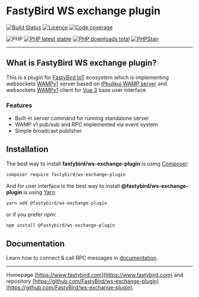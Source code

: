 # FastyBird WS exchange plugin

[![Build Status](https://badgen.net/github/checks/FastyBird/ws-exchange-plugin/main?cache=300&style=flat-square)](https://github.com/FastyBird/ws-exchange-plugin/actions)
[![Licence](https://badgen.net/github/license/FastyBird/ws-exchange-plugin?cache=300&style=flat-square)](https://github.com/FastyBird/ws-exchange-plugin/blob/main/LICENSE.md)
[![Code coverage](https://badgen.net/coveralls/c/github/FastyBird/ws-exchange-plugin?cache=300&style=flat-square)](https://coveralls.io/r/FastyBird/ws-exchange-plugin)

![PHP](https://badgen.net/packagist/php/FastyBird/ws-exchange-plugin?cache=300&style=flat-square)
[![PHP latest stable](https://badgen.net/packagist/v/FastyBird/ws-exchange-plugin/latest?cache=300&style=flat-square)](https://packagist.org/packages/FastyBird/ws-exchange-plugin)
[![PHP downloads total](https://badgen.net/packagist/dt/FastyBird/ws-exchange-plugin?cache=300&style=flat-square)](https://packagist.org/packages/FastyBird/ws-exchange-plugin)
[![PHPStan](https://img.shields.io/badge/phpstan-enabled-brightgreen.svg?style=flat-square)](https://github.com/phpstan/phpstan)

***

## What is FastyBird WS exchange plugin?

This is a plugin for [FastyBird IoT](https://www.fastybird.com) ecosystem which is implementing websockets [WAMPv1](https://wamp-proto.org) server based on [iPbulikuj WAMP server](https://github.com/ipublikuj/websockets-wamp)
and websockets [WAMPv1](https://wamp-proto.org) client for [Vue 3](https://vuejs.org) base user interface

### Features

- Built-in server command for running standalone server
- WAMP v1 pub/sub and RPC implemented via event system
- Simple broadcast publisher

## Installation

The best way to install **fastybird/ws-exchange-plugin** is using [Composer](http://getcomposer.org/):

```sh
composer require fastybird/ws-exchange-plugin
```

And for user interface is the best way to install **@fastybird/ws-exchange-plugin** is using [Yarn](https://yarnpkg.com/):

```sh
yarn add @fastybird/ws-exchange-plugin
```

or if you prefer npm:

```sh
npm install @fastybird/ws-exchange-plugin
```

## Documentation

Learn how to connect & call RPC messages in [documentation](https://github.com/FastyBird/ws-exchange-plugin/blob/main/.docs/en/index.md).

***
Homepage [https://www.fastybird.com](https://www.fastybird.com) and
repository [https://github.com/FastyBird/ws-exchange-plugin](https://github.com/FastyBird/ws-exchange-plugin).
